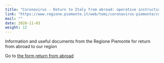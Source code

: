 ```yaml
---
title: "Coronavirus - Return to Italy from abroad: operative instructions"
link: "https://www.regione.piemonte.it/web/temi/coronavirus-piemonte/coronavirus-rientro-italia-dallestero-istruzioni-operative"
mail: ""
date: 2020-11-03
weight: 12
---
```


Information and useful documents from the Regione Piemonte for return from abroad to our region

Go to [the form return from abroad]([/documents/consegne-domicilio-confesercenti-novembre-2020.pdf](https://forms.office.com/Pages/ResponsePage.aspx?id=WOGEjRmyjUSC-_2bbdHheXnmScf3LH9Mv6dDpK8sDgFUQ1dLUlFEV1lMWVlMUElQTVNJWEVBWEJQNS4u))

